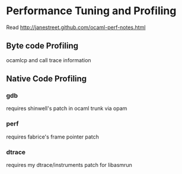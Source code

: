 # Performance Tuning and Profiling

Read http://janestreet.github.com/ocaml-perf-notes.html

## Byte code Profiling

ocamlcp and call trace information

## Native Code Profiling

### gdb

requires shinwell's patch in ocaml trunk via opam

### perf

requires fabrice's frame pointer patch

### dtrace

requires my dtrace/instruments patch for libasmrun
